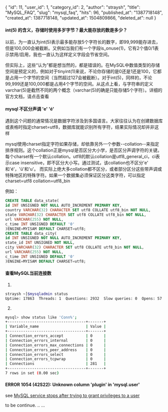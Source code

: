 {
    "id": 11,
    "user_id": 1,
    "category_id": 2,
    "author": "straysh",
    "title": "MySQL_FAQ",
    "slug": "mysql_faq",
    "hits": 96,
    "published_at": "1387718148",
    "created_at": 1387718148,
    "updated_at": 1504809866,
    "deleted_at": null
}
#### int(5) 的含义，存储时使用多岁字节？最大能存放的数是多少？

以前，为一直认为int(5)表示最多能存放5个字符长的数字，即99,999能存进去，但是100,000会被截断。又例如当我们有一个字段is_onuse(1)，它有2个值0/1表示禁用/启用，我也一直认为这样定义字段会节省空间。

但实际上，这些“认为”都是想当然的，都是错误的。在MySQL中数值类型的存储空间是预定义的，例如对于tinyint(1)来说，不论你存储的是0还是1还是100，它都是占用一个字节的空间（当然超过127会被截断）。对于int(5)，同样的，不论99,999还是100,000都是占用4个字节的空间。从这点上看，与字符串的定义varchar(5)是截然不同的两个概念（varchar(5)的确是只能存储5个字符）。详细的官方文档，请点击查看
#### mysql 不区分声调 'e' 'é'

遇到这个问题的通常情况是数据字符涉及到多国语言。大家往往认为在创建数据库或表格时指定charset=utf8，数据库就能识别所有字符，结果实际情况却并非这样

mysql使用charset指定字符如果存储，却依靠另外一个参数--collation--来指定排序规则。这个collation正是mysql是否区分大小学，是否区分声调字符的关键。每个charset有一个默认collation。utf8的默认collation是utf8_general_ci，ci表示case insensitive，即不区分大小写。通过测试，该collation也不区分'e' 和'é'，'ü'和'u'。 而实际上绝大多collation都不区分，或者部分区分这些带声调或特殊地区的特殊字符。如果一个数据集必须保证区分这类字符，可以指定charset=utf8 collation=utf8_bin

例如：
```sql
CREATE TABLE data_state(
id INT UNSIGNED NOT NULL AUTO_INCREMENT PRIMARY KEY,
country VARCHAR(32) CHARACTER SET utf8 COLLATE utf8_bin NOT NULL,
state VARCHAR(32) CHARACTER SET utf8 COLLATE utf8_bin NOT NULL,
url VARCHAR(255) NOT NULL,
c_time INT UNSIGNED DEFAULT '0'
)ENGINE=MYISAM DEFAULT CHARSET=utf8;
CREATE TABLE data_city(
id INT UNSIGNED NOT NULL AUTO_INCREMENT PRIMARY KEY,
state_id INT UNSIGNED NOT NULL,
city VARCHAR(32) CHARACTER SET utf8 COLLATE utf8_bin NOT NULL,
url VARCHAR(255) NOT NULL,
c_time INT UNSIGNED DEFAULT '0'
)ENGINE=MYISAM DEFAULT CHARSET=utf8;
```

#### 查看MySQL当前连接数
1) 
```bash
straysh ~]$mysqladmin status
Uptime: 17863  Threads: 1  Questions: 2932  Slow queries: 0  Opens: 57  Flush tables: 1  Open tables: 50  Queries per second avg: 0.164
```

2) 
```bash
mysql> show status like 'Conn%';
+-----------------------------------+-------+
| Variable_name                     | Value |
+-----------------------------------+-------+
| Connection_errors_accept          | 0     |
| Connection_errors_internal        | 0     |
| Connection_errors_max_connections | 0     |
| Connection_errors_peer_address    | 0     |
| Connection_errors_select          | 0     |
| Connection_errors_tcpwrap         | 0     |
| Connections                       | 281   |
+-----------------------------------+-------+
7 rows in set (0.00 sec)
```

#### ERROR 1054 (42S22): Unknown column 'plugin' in 'mysql.user'
see [MySQL service stops after trying to grant privileges to a user](http://dba.stackexchange.com/questions/78923/mysql-service-stops-after-trying-to-grant-privileges-to-a-user/78927#78927)

to be continue. .. ...